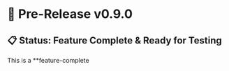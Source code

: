 # 🚀 Pre-Release v0.9.0

## 📋 Status: Feature Complete & Ready for Testing

This is a **feature-complete
